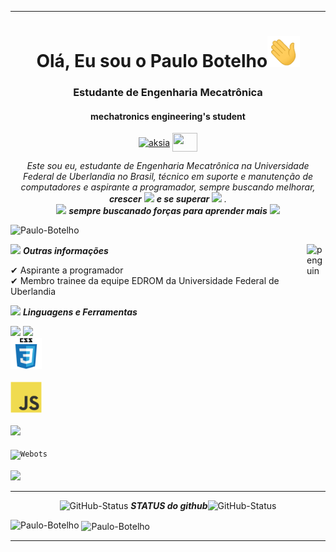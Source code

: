 
<hr>
<h1 align="center"> Olá, Eu sou o Paulo Botelho<img src="https://raw.githubusercontent.com/ABSphreak/ABSphreak/master/gifs/Hi.gif" height="50px"></h1>
<h3 align="center">Estudante de Engenharia Mecatrônica</h3>
<h4 align="center">mechatronics engineering's student</h4>
<p align="center">
<a href="https://www.instagram.com/paulo.bbotelho/" target="blank"><img align="center" src="https://cdn.jsdelivr.net/npm/simple-icons@3.0.1/icons/instagram.svg" alt="aksia" height="30" width="40" /></a>
 <a href = "mailto: paulo.barbosa.botelho@gmail.com"><img align="center" src="https://simpleicons.org/icons/gmail.svg" height="30" width="40" /></a>
</p>




<p align="center">
  <em>
    Este sou eu, estudante de Engenharia Mecatrônica na Universidade Federal de Uberlandia no Brasil, técnico em suporte e manutenção de computadores e aspirante a programador,
   sempre buscando melhorar,
    <b>crescer</b> <img src="https://media1.giphy.com/media/vrBdyOzesMKM5Ntj0R/giphy.gif?cid=ecf05e47lsybwyergazkq2hud26pu59sywa8dc91ui89wqpf&rid=giphy.gif&ct=s" width="25px"> 
    <b>e se superar</b> <img src="https://media3.giphy.com/media/gjTX5cigW0MI9XoDdv/giphy.gif?cid=ecf05e47bmckjgq8tfzl7dyol86onsoi5xgzcf6pzqmnwbt9&rid=giphy.gif&ct=s" width="30px">&nbsp.
  </em> 
  <br>
  <img src="https://media2.giphy.com/media/Kd5XdzdEhNqhYWe14S/giphy.gif?cid=ecf05e47slbv9u9uqh7effth54udgv4m7j3zbx3l8vvfcw5q&rid=giphy.gif&ct=s" width="50" /> <b><i>sempre buscanado forças para aprender mais</i></b> <img src="https://media0.giphy.com/media/4QZK21zlzVIyc/giphy.gif?cid=ecf05e476fl96nd8ic2yneyvn14kn0455rip1dr6jxcmrdaj&rid=giphy.gif&ct=s" width="50" />
</p>

<p align="left"> <img src="https://komarev.com/ghpvc/?username=Paulo-Botelho&label=Profile%20views&color=green&style=flat" alt="Paulo-Botelho" /> </p>
<img align="right" width=30px alt="penguin" src="https://media4.giphy.com/media/8zldD29JNeLRK/giphy.gif?cid=ecf05e47j811vw165yzdxk3kuic6glczm59iesd1ibg7tnvi&rid=giphy.gif&ct=s" />

<img src="https://media4.giphy.com/media/xSVQgqlSTMXYs/giphy.gif?cid=ecf05e47cg5u93yrnybeq7mtl3l6qkz7kxz18djt7oje801q&rid=giphy.gif&ct=s" height="25px">&nbsp;***Outras informações***

✔ Aspirante a programador <br>
✔ Membro trainee da equipe EDROM da Universidade Federal de Uberlandia<br>




 

<img src="https://media4.giphy.com/media/xSVQgqlSTMXYs/giphy.gif?cid=ecf05e47cg5u93yrnybeq7mtl3l6qkz7kxz18djt7oje801q&rid=giphy.gif&ct=s" height="25px">&nbsp;***Linguagens e Ferramentas***
<p align="left">
  
  <code><img height="50" src="https://upload.wikimedia.org/wikipedia/commons/c/c3/Python-logo-notext.svg"></code>
  <code><img height="50" src="https://upload.wikimedia.org/wikipedia/commons/6/61/HTML5_logo_and_wordmark.svg"></code>
  <code> <img height="50" src="https://raw.githubusercontent.com/devicons/devicon/master/icons/css3/css3-original-wordmark.svg"> </code>
  <code> <img height="50" src="https://raw.githubusercontent.com/devicons/devicon/master/icons/javascript/javascript-original.svg"> </code>
  <code> <img height="50" src="https://upload.wikimedia.org/wikipedia/commons/9/9a/Visual_Studio_Code_1.35_icon.svg"> </code>
  <code> <img height="50" src="https://cyberbotics.com/assets/images/webots.png" alt="Webots" name="Webots"> </code>
  <code> <img height="50" src="https://upload.wikimedia.org/wikipedia/commons/thumb/3/32/OpenCV_Logo_with_text_svg_version.svg/487px-OpenCV_Logo_with_text_svg_version.svg.png"> </code>
  

  <hr>
  <p align="center">
 <img src="https://media3.giphy.com/media/l4pTbf0kTHnrBtr9u/giphy.gif?cid=ecf05e47va07df51ci0jvw17msf39jxxeimzf5su6d4kfy0l&rid=giphy.gif&ct=s" height="30px" alt="GitHub-Status"/>&nbsp;<i><b>STATUS do github</b></i><img src="https://media3.giphy.com/media/l4pTbf0kTHnrBtr9u/giphy.gif?cid=ecf05e47va07df51ci0jvw17msf39jxxeimzf5su6d4kfy0l&rid=giphy.gif&ct=s" height="30px" alt="GitHub-Status"/></p>
<p><img align="left" src="https://github-readme-stats.vercel.app/api/top-langs?username=Paulo-Botelho&show_icons=true&locale=en&layout=compact" alt="Paulo-Botelho" /></p> 

<p>&nbsp;<img align="center" src="https://github-readme-stats.vercel.app/api?username=Paulo-Botelho&show_icons=true&locale=en" alt="Paulo-Botelho" height="410" /></p>

<hr>
